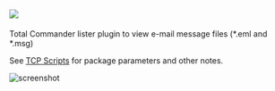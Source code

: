 # [![](https://img.shields.io/chocolatey/v/tcp-emlview.svg?color=red&label=tcp-emlview)](https://chocolatey.org/packages/tcp-emlview)

Total Commander lister plugin to view e-mail message files (*.eml and *.msg)

See [TCP Scripts](https://chocolatey.org/packages/tcps) for package parameters and other notes.

![screenshot](https://raw.githubusercontent.com/majkinetor/chocolatey/master/tcp/tcp-jsonviewer/screenshot.png)
